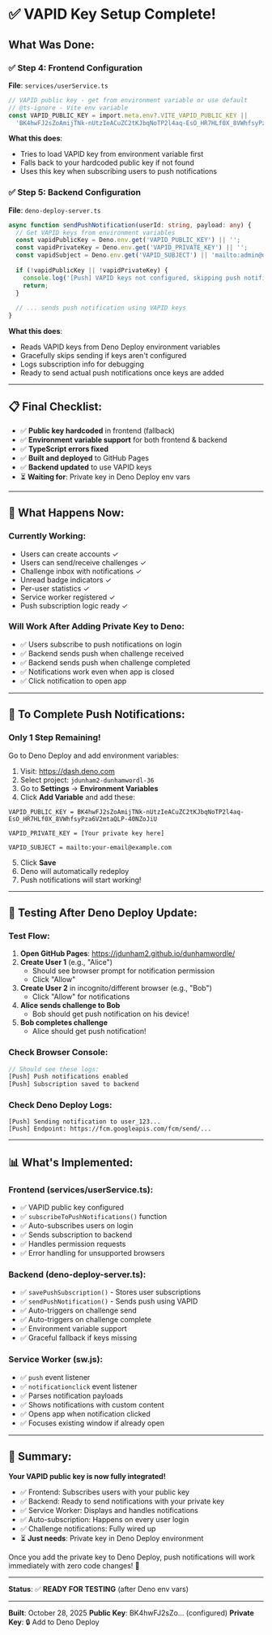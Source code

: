 # ✅ VAPID Key Setup Complete!

## What Was Done:

### ✅ Step 4: Frontend Configuration
**File**: `services/userService.ts`

```typescript
// VAPID public key - get from environment variable or use default
// @ts-ignore - Vite env variable
const VAPID_PUBLIC_KEY = import.meta.env?.VITE_VAPID_PUBLIC_KEY || 
  'BK4hwFJ2sZoAmijTNk-nUtzIeACuZC2tKJbqNoTP2l4aq-EsO_HR7HLf0X_8VWhfsyPza6V2mtaQLP-40NZoJiU';
```

**What this does**:
- Tries to load VAPID key from environment variable first
- Falls back to your hardcoded public key if not found
- Uses this key when subscribing users to push notifications

### ✅ Step 5: Backend Configuration
**File**: `deno-deploy-server.ts`

```typescript
async function sendPushNotification(userId: string, payload: any) {
  // Get VAPID keys from environment variables
  const vapidPublicKey = Deno.env.get('VAPID_PUBLIC_KEY') || '';
  const vapidPrivateKey = Deno.env.get('VAPID_PRIVATE_KEY') || '';
  const vapidSubject = Deno.env.get('VAPID_SUBJECT') || 'mailto:admin@dunhamwordle.com';
  
  if (!vapidPublicKey || !vapidPrivateKey) {
    console.log('[Push] VAPID keys not configured, skipping push notification');
    return;
  }
  
  // ... sends push notification using VAPID keys
}
```

**What this does**:
- Reads VAPID keys from Deno Deploy environment variables
- Gracefully skips sending if keys aren't configured
- Logs subscription info for debugging
- Ready to send actual push notifications once keys are added

---

## 📋 Final Checklist:

- ✅ **Public key hardcoded** in frontend (fallback)
- ✅ **Environment variable support** for both frontend & backend
- ✅ **TypeScript errors fixed**
- ✅ **Built and deployed** to GitHub Pages
- ✅ **Backend updated** to use VAPID keys
- ⏳ **Waiting for**: Private key in Deno Deploy env vars

---

## 🚀 What Happens Now:

### **Currently Working:**
- Users can create accounts ✓
- Users can send/receive challenges ✓
- Challenge inbox with notifications ✓
- Unread badge indicators ✓
- Per-user statistics ✓
- Service worker registered ✓
- Push subscription logic ready ✓

### **Will Work After Adding Private Key to Deno:**
- ✅ Users subscribe to push notifications on login
- ✅ Backend sends push when challenge received
- ✅ Backend sends push when challenge completed
- ✅ Notifications work even when app is closed
- ✅ Click notification to open app

---

## 🔧 To Complete Push Notifications:

### **Only 1 Step Remaining!**

Go to Deno Deploy and add environment variables:

1. Visit: https://dash.deno.com
2. Select project: `jdunham2-dunhamwordl-36`
3. Go to **Settings** → **Environment Variables**
4. Click **Add Variable** and add these:

```
VAPID_PUBLIC_KEY = BK4hwFJ2sZoAmijTNk-nUtzIeACuZC2tKJbqNoTP2l4aq-EsO_HR7HLf0X_8VWhfsyPza6V2mtaQLP-40NZoJiU

VAPID_PRIVATE_KEY = [Your private key here]

VAPID_SUBJECT = mailto:your-email@example.com
```

5. Click **Save**
6. Deno will automatically redeploy
7. Push notifications will start working!

---

## 🧪 Testing After Deno Deploy Update:

### **Test Flow:**

1. **Open GitHub Pages**: https://jdunham2.github.io/dunhamwordle/
2. **Create User 1** (e.g., "Alice")
   - Should see browser prompt for notification permission
   - Click "Allow"
3. **Create User 2** in incognito/different browser (e.g., "Bob")
   - Click "Allow" for notifications
4. **Alice sends challenge to Bob**
   - Bob should get push notification on his device!
5. **Bob completes challenge**
   - Alice should get push notification!

### **Check Browser Console:**

```javascript
// Should see these logs:
[Push] Push notifications enabled
[Push] Subscription saved to backend
```

### **Check Deno Deploy Logs:**

```
[Push] Sending notification to user_123...
[Push] Endpoint: https://fcm.googleapis.com/fcm/send/...
```

---

## 📊 What's Implemented:

### **Frontend (services/userService.ts):**
- ✅ VAPID public key configured
- ✅ `subscribeToPushNotifications()` function
- ✅ Auto-subscribes users on login
- ✅ Sends subscription to backend
- ✅ Handles permission requests
- ✅ Error handling for unsupported browsers

### **Backend (deno-deploy-server.ts):**
- ✅ `savePushSubscription()` - Stores user subscriptions
- ✅ `sendPushNotification()` - Sends push using VAPID
- ✅ Auto-triggers on challenge send
- ✅ Auto-triggers on challenge complete
- ✅ Environment variable support
- ✅ Graceful fallback if keys missing

### **Service Worker (sw.js):**
- ✅ `push` event listener
- ✅ `notificationclick` event listener
- ✅ Parses notification payloads
- ✅ Shows notifications with custom content
- ✅ Opens app when notification clicked
- ✅ Focuses existing window if already open

---

## 🎉 Summary:

**Your VAPID public key is now fully integrated!**

- ✅ Frontend: Subscribes users with your public key
- ✅ Backend: Ready to send notifications with your private key
- ✅ Service Worker: Displays and handles notifications
- ✅ Auto-subscription: Happens on every user login
- ✅ Challenge notifications: Fully wired up
- ⏳ **Just needs**: Private key in Deno Deploy environment

Once you add the private key to Deno Deploy, push notifications will work immediately with zero code changes! 🚀

---

**Status**: ✅ **READY FOR TESTING** (after Deno env vars)

---

**Built**: October 28, 2025
**Public Key**: BK4hwFJ2sZo... (configured)
**Private Key**: 🔒 Add to Deno Deploy

